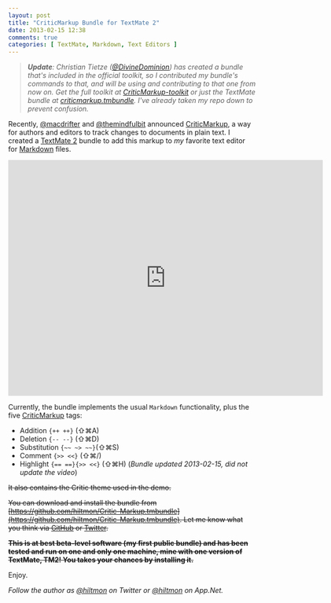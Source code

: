 ```yaml
---
layout: post
title: "CriticMarkup Bundle for TextMate 2"
date: 2013-02-15 12:38
comments: true
categories: [ TextMate, Markdown, Text Editors ]
---
```


> ***Update**: Christian Tietze ([@DivineDominion](http://twitter.com/DivineDominion)) has created a bundle that's included in the official toolkit, so I contributed my bundle's commands to that, and will be using and contributing to that one from now on. Get the full toolkit at [CriticMarkup-toolkit](https://github.com/CriticMarkup/CriticMarkup-toolkit) or just the TextMate bundle at [criticmarkup.tmbundle](https://github.com/DivineDominion/criticmarkup.tmbundle). I've already taken my repo down to prevent confusion.*

Recently, [@macdrifter](http://twitter.com/macdrifter) and [@themindfulbit](http://twitter.com/themindfulbit) announced [CriticMarkup](http://criticmarkup.com), a way for authors and editors to track changes to documents in plain text. I created a [TextMate 2](http://blog.macromates.com/2012/textmate-2-at-github/) bundle to add this markup to *my* favorite text editor for [Markdown](http://daringfireball.net/projects/markdown/) files.

<iframe width="640" height="480" src="http://www.youtube.com/embed/R43p-VjS__I?rel=0" frameborder="0" allowfullscreen></iframe>

Currently, the bundle implements the usual `Markdown` functionality, plus the five [CriticMarkup](http://criticmarkup.com) tags:

* Addition `{++ ++}` (⇧⌘A)
* Deletion `{-- --}` (⇧⌘D)
* Substitution `{~~ ~> ~~}`(⇧⌘S)
* Comment `{>> <<}` (⇧⌘/)
* Highlight `{== ==}{>> <<}` (⇧⌘H) (*Bundle updated 2013-02-15, did not update the video*)

<del>It also contains the Critic theme used in the demo.</del>

<del>You can download and install the bundle from [https://github.com/hiltmon/Critic-Markup.tmbundle](https://github.com/hiltmon/Critic-Markup.tmbundle). Let me know what you think via [GitHub](https://github.com/hiltmon/Critic-Markup.tmbundle/issues) or [Twitter](https://twitter.com/hiltmon).</del>

<del>**This is at best beta-level software (my first public bundle) and has been tested and run on one and only one machine, mine with one version of TextMate, TM2! You takes your chances by installing it.**</del>

Enjoy.

*Follow the author as [@hiltmon](https://twitter.com/hiltmon) on Twitter or [@hiltmon](http://alpha.app.net/hiltmon) on App.Net.*